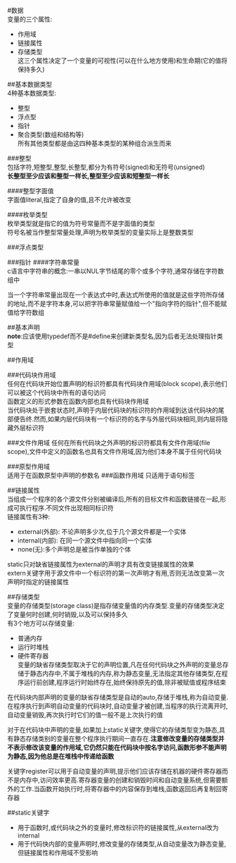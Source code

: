 #数据  
变量的三个属性:  
+ 作用域
+ 链接属性  
+ 存储类型  
这三个属性决定了一个变量的可视性(可以在什么地方使用)和生命期(它的值将保持多久)  
  

##基本数据类型  
4种基本数据类型:  
+ 整型
+ 浮点型  
+ 指针  
+ 聚合类型(数组和结构等)  
所有其他类型都是由这四种基本类型的某种组合派生而来  
  
###整型  
包括字符,短整型,整型,长整型,都分为有符号(signed)和无符号(unsigned)  
**长整型至少应该和整型一样长,整型至少应该和短整型一样长**

####整型字面值  
字面值literal,指定了自身的值,且不允许被改变  

####枚举类型  
枚举类型就是指它的值为符号常量而不是字面值的类型  
符号名被当作整型常量处理,声明为枚举类型的变量实际上是整数类型  

###浮点类型  


###指针
####字符串常量  
c语言中字符串的概念:一串以NUL字节结尾的零个或多个字符,通常存储在字符数组中  

当一个字符串常量出现在一个表达式中时,表达式所使用的值就是这些字符所存储的地址,而不是字符本身,可以把字符串常量赋值给一个"指向字符的指针",但不能赋值给字符数组  

##基本声明  
**note**:应该使用typedef而不是#define来创建新类型名,因为后者无法处理指针类型  

##作用域  

###代码块作用域  
任何在代码块开始位置声明的标识符都具有代码块作用域(block scope),表示他们可以被这个代码块中所有的语句访问  
函数定义的形式参数在函数内部也具有代码块作用域  
当代码块处于嵌套状态时,声明于内层代码块的标识符的作用域到达该代码块的尾部便告终.然而,如果内层代码块有一个标识符的名字与外层代码块相同,则内层将隐藏外层标识符  

###文件作用域
任何在所有代码块之外声明的标识符都具有文件作用域(file scope),文件中定义的函数名也具有文件作用域,因为他们本身不属于任何代码块  

###原型作用域  
适用于在函数原型中声明的参数名
###函数作用域
只适用于语句标签

##链接属性  
当组成一个程序的各个源文件分别被编译后,所有的目标文件和函数链接在一起,形成可执行程序.不同文件出现相同标识符  
链接属性有3种:  
+ external(外部): 不论声明多少次,位于几个源文件都是一个实体
+ internal(内部): 在同一个源文件中指向同一个实体
+ none(无):多个声明总是被当作单独的个体  

static只对缺省链接属性为external的声明才具有改变链接属性的效果  
extern关键字用于源文件中一个标识符的第一次声明才有用,否则无法改变第一次声明时指定的链接属性  


##存储类型  
变量的存储类型(storage class)是指存储变量值的内存类型.变量的存储类型决定了变量何时创建,何时销毁,以及可以保持多久  
有3个地方可以存储变量:  
+ 普通内存  
+ 运行时堆栈  
+ 硬件寄存器  
变量的缺省存储类型取决于它的声明位置,凡在任何代码块之外声明的变量总存储于静态内存中,不属于堆栈的内存,称为静态变量,无法指定其他存储类型,在程序运行前创建,程序运行时始终存在,始终保持原先的值,除非被赋值或程序结束  
  
在代码块内部声明的变量的缺省存储类型是自动的auto,存储于堆栈,称为自动变量.在程序执行到声明自动变量的代码块时,自动变量才被创建,当程序的执行流离开时,自动变量销毁,再次执行时它们的值一般不是上次执行的值  

对于在代码块中声明的变量,如果加上static关键字,使得它的存储类型变为静态,具有静态存储类别的变量在整个程序执行期间一直存在.**注意修改变量的存储类型并不表示修改该变量的作用域,它仍然只能在代码块中按名字访问,函数形参不能声明为静态,因为他总是在堆栈中传递给函数**  

关键字register可以用于自动变量的声明,提示他们应该存储在机器的硬件寄存器而不是内存中,访问效率更高.寄存器变量的创建和销毁时间和自动变量系统,但需要额外的工作.当函数开始执行时,将寄存器中的内容保存到堆栈,函数返回后再复制回寄存器  

##static关键字  
+ 用于函数时,或代码块之外的变量时,修改标识符的链接属性,从external改为internal  
+ 用于代码快内部的变量声明时,修改变量的存储类型,从自动变量改为静态变量,但链接属性和作用域不受影响  


